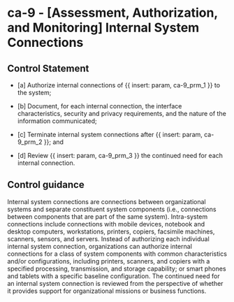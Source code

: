 # ca-9 - \[Assessment, Authorization, and Monitoring\] Internal System Connections

## Control Statement

- \[a\] Authorize internal connections of {{ insert: param, ca-9_prm_1 }} to the system;

- \[b\] Document, for each internal connection, the interface characteristics, security and privacy requirements, and the nature of the information communicated;

- \[c\] Terminate internal system connections after {{ insert: param, ca-9_prm_2 }}; and

- \[d\] Review {{ insert: param, ca-9_prm_3 }} the continued need for each internal connection.

## Control guidance

Internal system connections are connections between organizational systems and separate constituent system components (i.e., connections between components that are part of the same system). Intra-system connections include connections with mobile devices, notebook and desktop computers, workstations, printers, copiers, facsimile machines, scanners, sensors, and servers. Instead of authorizing each individual internal system connection, organizations can authorize internal connections for a class of system components with common characteristics and/or configurations, including printers, scanners, and copiers with a specified processing, transmission, and storage capability; or smart phones and tablets with a specific baseline configuration. The continued need for an internal system connection is reviewed from the perspective of whether it provides support for organizational missions or business functions.
